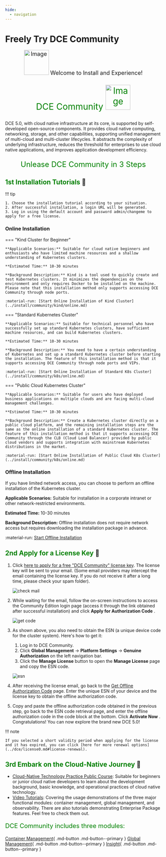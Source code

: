 ```yaml
---
hide:
  - navigation
---
```


# Freely Try DCE Community

<div style="text-align: center;">
  <p style="font-size: 18px;"><img src="https://docs.daocloud.io/daocloud-docs-images/docs/en/docs/trial/images/hu01.gif" alt="Image" width="80"> Welcome to Install and Experience!</p>
  <p style="font-size: 28px; color: green;">DCE Community <img src="https://docs.daocloud.io/daocloud-docs-images/docs/en/docs/trial/images/hu02.gif" alt="Image" width="80"></p>
</div>

DCE 5.0, with cloud native infrastructure at its core, is supported by self-developed open-source components. It provides cloud native computing, networking, storage, and other capabilities, supporting unified management of multi-cloud and multi-cluster lifecycles. It abstracts the complexity of underlying infrastructure, reduces the threshold for enterprises to use cloud native applications, and improves application development efficiency.

<div style="text-align: center;">
  <p style="font-size: 24px; color: green;">Unlease DCE Community in 3 Steps</p>
</div>

## <font color="green"><strong>1st</strong> Installation Tutorials</font>  :door:

!!! tip

    1. Choose the installation tutorial according to your situation.
    2. After successful installation, a login URL will be generated.
    3. Log in using the default account and password admin/changeme to apply for a free license.

### Online Installation

=== "Kind Cluster for Beginner"

    **Applicable Scenarios:** Suitable for cloud native beginners and enthusiasts who have limited machine resources and a shallow understanding of Kubernetes clusters.

    **Estimated Time:** 10-30 minutes

    **Background Description:** Kind is a tool used to quickly create and test Kubernetes clusters. It minimizes the dependencies on the environment and only requires Docker to be installed on the machine. Please note that this installation method only supports accessing DCE Community through node ports.

    :material-run: [Start Online Installation of Kind Cluster](../install/community/kind/online.md)

=== "Standard Kubernetes Cluster"

    **Applicable Scenarios:** Suitable for technical personnel who have successfully set up standard Kubernetes clusters, have sufficient machine resources, and can build Kubernetes clusters.

    **Estimated Time:** 10-30 minutes

    **Background Description:** You need to have a certain understanding of Kubernetes and set up a standard Kubernetes cluster before starting the installation. The feature of this installation method is that it supports accessing DCE Community through node ports and VIPs.

    :material-run: [Start Online Installation of Standard K8s Cluster](../install/community/k8s/online.md)

=== "Public Cloud Kubernetes Cluster"

    **Applicable Scenarios:** Suitable for users who have deployed business applications on multiple clouds and are facing multi-cloud management challenges.

    **Estimated Time:** 10-30 minutes

    **Background Description:** Create a Kubernetes cluster directly on a public cloud platform, and the remaining installation steps are the same as the online installation of a standard Kubernetes cluster. The feature of this installation method is that it supports accessing DCE Community through the CLB (Cloud Load Balancer) provided by public cloud vendors and supports integration with mainstream Kubernetes distributions in the market.

    :material-run: [Start Online Installation of Public Cloud K8s Cluster](../install/community/k8s/online.md)

### Offline Installation

If you have limited network access, you can choose to perform an offline installation of the Kubernetes cluster.

**Applicable Scenarios:** Suitable for installation in a corporate intranet or other network-restricted environments.

**Estimated Time:** 10-30 minutes

**Background Description:** Offline installation does not require network access but requires downloading the installation package in advance.

:material-run: [Start Offline Installation](../install/community/k8s/offline.md)

## <font color="green"><strong>2nd</strong> Apply for a License Key</font> :key:

1. Click [here to apply for a free "DCE Community" license key](https://qingflow.com/f/58604bf8). The license key will be sent to your email.
   (Some email providers may intercept the email containing the license key. If you do not receive it after a long time, please check your spam folder).

    ![check mail](https://docs.daocloud.io/daocloud-docs-images/docs/en/docs/dce/images/license011.png)

2. While waiting for the email, follow the on-screen instructions to access the Community Edition login page (access it through the link obtained after successful installation) and click __Apply for Authorization Code__ .

    ![get code](https://docs.daocloud.io/daocloud-docs-images/docs/en/docs/dce/images/license012.png)

3. As shown above, you also need to obtain the ESN (a unique device code for the cluster system). Here's how to get it:

    1. Log in to DCE Community.
    2. Click __Global Management__ -> __Platform Settings__ -> __Genuine Authorization__ on the left navigation bar.
    3. Click the __Manage License__ button to open the __Manage License__ page and copy the ESN code.

    ![esn](https://docs.daocloud.io/daocloud-docs-images/docs/en/docs/dce/images/license02.png)

4. After receiving the license email, go back to the [Get Offline Authorization Code](https://license.daocloud.io/dce5-license) page. Enter the unique ESN of your device and the license key to obtain the offline authorization code.

5. Copy and paste the offline authorization code obtained in the previous step, go back to the ESN code retrieval page, and enter the offline authorization code in the code block at the bottom. Click __Activate Now__ . Congratulations! You can now explore the brand new DCE 5.0!

!!! note

    If you selected a short validity period when applying for the license and it has expired, you can click [here for more renewal options](../dce/license0.md#license-renewal).

## <font color="green"><strong>3rd</strong> Embark on the Cloud-Native Journey</font> :rice_scene:

- [Cloud-Native Technology Practice Public Course](https://appu8cplrlw7661.h5.xiaoeknow.com): Suitable for beginners or junior cloud native developers to learn about the development background, basic knowledge, and operational practices of cloud native technology.
- [Video Tutorials](../videos/index.md): Covering the usage demonstrations of the three major functional modules: container management, global management, and observability. There are also tutorials demonstrating Enterprise Package features. Feel free to check them out.

<p style="font-size: 20px; color: green;">DCE Community includes three modules:</p>

[Container Management](../kpanda/intro/index.md){ .md-button .md-button--primary }
[Global Management](../ghippo/intro/index.md){ .md-button .md-button--primary }
[Insight](../insight/intro/index.md){ .md-button .md-button--primary }
